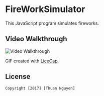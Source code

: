 # FireWorkSimulator
  This JavaScript program simulates fireworks.
  


## Video Walkthrough 
<img src='https://github.com/ThuanNguyen3295/FireworkSimulator/' title='Video Walkthrough' width='' alt='Video Walkthrough' />

GIF created with [LiceCap](http://www.cockos.com/licecap/).
## License

    Copyright [2017] [Thuan Nguyen]
